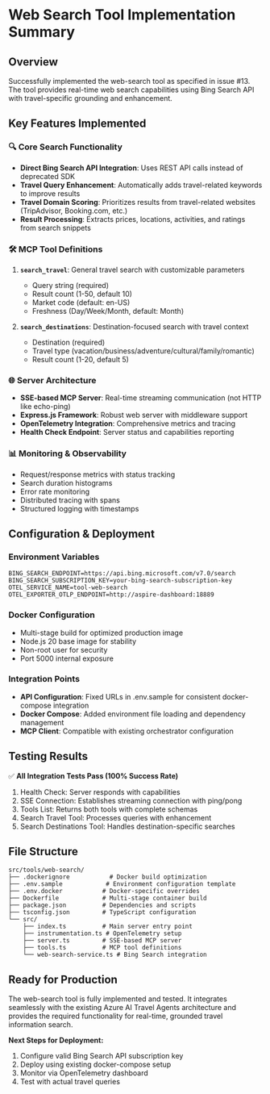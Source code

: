 # Web Search Tool Implementation Summary

## Overview
Successfully implemented the web-search tool as specified in issue #13. The tool provides real-time web search capabilities using Bing Search API with travel-specific grounding and enhancement.

## Key Features Implemented

### 🔍 **Core Search Functionality**
- **Direct Bing Search API Integration**: Uses REST API calls instead of deprecated SDK
- **Travel Query Enhancement**: Automatically adds travel-related keywords to improve results
- **Travel Domain Scoring**: Prioritizes results from travel-related websites (TripAdvisor, Booking.com, etc.)
- **Result Processing**: Extracts prices, locations, activities, and ratings from search snippets

### 🛠 **MCP Tool Definitions**
1. **`search_travel`**: General travel search with customizable parameters
   - Query string (required)
   - Result count (1-50, default 10)
   - Market code (default: en-US)
   - Freshness (Day/Week/Month, default: Month)

2. **`search_destinations`**: Destination-focused search with travel context
   - Destination (required)
   - Travel type (vacation/business/adventure/cultural/family/romantic)
   - Result count (1-20, default 5)

### 🌐 **Server Architecture**
- **SSE-based MCP Server**: Real-time streaming communication (not HTTP like echo-ping)
- **Express.js Framework**: Robust web server with middleware support
- **OpenTelemetry Integration**: Comprehensive metrics and tracing
- **Health Check Endpoint**: Server status and capabilities reporting

### 📊 **Monitoring & Observability**
- Request/response metrics with status tracking
- Search duration histograms
- Error rate monitoring
- Distributed tracing with spans
- Structured logging with timestamps

## Configuration & Deployment

### Environment Variables
```env
BING_SEARCH_ENDPOINT=https://api.bing.microsoft.com/v7.0/search
BING_SEARCH_SUBSCRIPTION_KEY=your-bing-search-subscription-key
OTEL_SERVICE_NAME=tool-web-search
OTEL_EXPORTER_OTLP_ENDPOINT=http://aspire-dashboard:18889
```

### Docker Configuration
- Multi-stage build for optimized production image
- Node.js 20 base image for stability
- Non-root user for security
- Port 5000 internal exposure

### Integration Points
- **API Configuration**: Fixed URLs in .env.sample for consistent docker-compose integration
- **Docker Compose**: Added environment file loading and dependency management
- **MCP Client**: Compatible with existing orchestrator configuration

## Testing Results

✅ **All Integration Tests Pass (100% Success Rate)**
1. Health Check: Server responds with capabilities
2. SSE Connection: Establishes streaming connection with ping/pong
3. Tools List: Returns both tools with complete schemas
4. Search Travel Tool: Processes queries with enhancement
5. Search Destinations Tool: Handles destination-specific searches

## File Structure
```
src/tools/web-search/
├── .dockerignore           # Docker build optimization
├── .env.sample            # Environment configuration template
├── .env.docker           # Docker-specific overrides
├── Dockerfile            # Multi-stage container build
├── package.json          # Dependencies and scripts
├── tsconfig.json         # TypeScript configuration
└── src/
    ├── index.ts          # Main server entry point
    ├── instrumentation.ts # OpenTelemetry setup
    ├── server.ts         # SSE-based MCP server
    ├── tools.ts          # MCP tool definitions
    └── web-search-service.ts # Bing Search integration
```

## Ready for Production

The web-search tool is fully implemented and tested. It integrates seamlessly with the existing Azure AI Travel Agents architecture and provides the required functionality for real-time, grounded travel information search.

**Next Steps for Deployment:**
1. Configure valid Bing Search API subscription key
2. Deploy using existing docker-compose setup
3. Monitor via OpenTelemetry dashboard
4. Test with actual travel queries